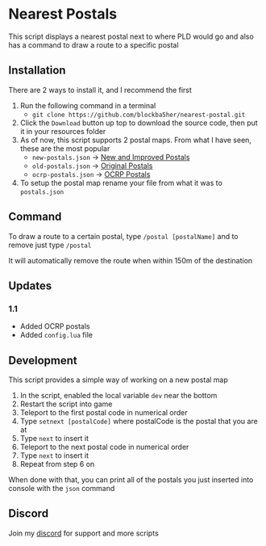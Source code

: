 # Nearest Postals
This script displays a nearest postal next to where PLD would go and also has a command to draw a route to a specific postal

## Installation
There are 2 ways to install it, and I recommend the first
1. Run the following command in a terminal
    - `git clone https://github.com/blockba5her/nearest-postal.git`
2. Click the `Download` button up top to download the source code, then put it in your resources folder
3. As of now, this script supports 2 postal maps. From what I have seen, these are the most popular
    - `new-postals.json` -> [New and Improved Postals](https://forum.fivem.net/t/release-postal-code-map-new-improved-v1-1/147458)
    - `old-postals.json` -> [Original Postals](https://forum.fivem.net/t/release-modified-street-names-w-postal-numbers/8717)
    - `ocrp-postals.json` -> [OCRP Postals](https://forum.fivem.net/t/release-ocrp-community-releases/166277)
4. To setup the postal map rename your file from what it was to `postals.json`

## Command
To draw a route to a certain postal, type `/postal [postalName]` and to remove just type `/postal`

It will automatically remove the route when within 150m of the destination

## Updates
### 1.1
* Added OCRP postals
* Added `config.lua` file

## Development
This script provides a simple way of working on a new postal map
1. In the script, enabled the local variable `dev` near the bottom
2. Restart the script into game
3. Teleport to the first postal code in numerical order
4. Type `setnext [postalCode]` where postalCode is the postal that you are at
5. Type `next` to insert it
6. Teleport to the next postal code in numerical order
7. Type `next` to insert it
8. Repeat from step 6 on

When done with that, you can print all of the postals you just inserted into console with the `json` command

## Discord
Join my [discord](https://discord.gg/ZcTayce) for support and more scripts
